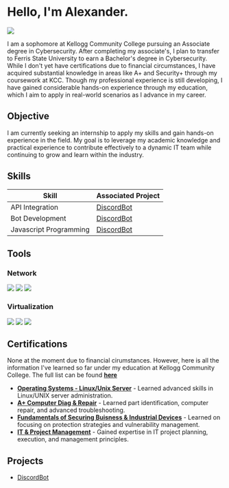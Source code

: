 # Hello, I'm Alexander.
<a href="https://www.linkedin.com/in/alex-steward-15782b22b/"><img src="https://img.shields.io/badge/-LinkedIn-0072b1?&style=for-the-badge&logo=linkedin&logoColor=white" /></a>


I am a sophomore at Kellogg Community College pursuing an Associate degree in Cybersecurity. After completing my associate's, I plan to transfer to Ferris State University to earn a Bachelor's degree in Cybersecurity. While I don't yet have certifications due to financial circumstances, I have acquired substantial knowledge in areas like A+ and Security+ through my coursework at KCC. Though my professional experience is still developing, I have gained considerable hands-on experience through my education, which I aim to apply in real-world scenarios as I advance in my career.


## Objective

I am currently seeking an internship to apply my skills and gain hands-on experience in the field. My goal is to leverage my academic knowledge and practical experience to contribute effectively to a dynamic IT team while continuing to grow and learn within the industry.


## Skills

| Skill                                         | Associated Project         |
|-----------------------------------------------|----------------------------|
| API Integration                               | <a href="https://github.com/alexsteward/Discord-Bot/tree/main">DiscordBot</a>|
| Bot Development                               | <a href="https://github.com/alexsteward/Discord-Bot/tree/main">DiscordBot</a>|
| Javascript Programming                        | <a href="https://github.com/alexsteward/Discord-Bot/tree/main">DiscordBot</a>|

## Tools

### Network
<div>
    <img src="https://img.shields.io/badge/-Wireshark-1679A7?&style=for-the-badge&logo=Wireshark&logoColor=white" />
    <img src="https://img.shields.io/badge/-Nmap-4682B4?&style=for-the-badge&logo=protocols.io&logoColor=white" />
    <img src="https://img.shields.io/badge/-Metasploit-4C4C4C?&style=for-the-badge&logo=metasploit&logoColor=white" />
</div>

### Virtualization
<div>
    <img src="https://img.shields.io/badge/-VirtualBox-183A61?&style=for-the-badge&logo=virtualbox&logoColor=white" />
    <img src="https://img.shields.io/badge/-Hyper--V-0078D7?&style=for-the-badge&logo=windows&logoColor=white" />
    <img src="https://img.shields.io/badge/-VMware-607078?&style=for-the-badge&logo=vmware&logoColor=white" />
</div>

## Certifications

None at the moment due to financial cirumstances. However, here is all the information I've learned so far under my education at Kellogg Community College. The full list can be found **[here](./course-materials)**

- **[Operating Systems - Linux/Unix Server](./course-materials/CET-252-SYLLABUS.pdf)** - Learned advanced skills in Linux/UNIX server administration.
- **[A+ Computer Diag & Repair](./course-materials/CET-260-SYLLABUS.pdf)** - Learned part identification, computer repair, and advanced troubleshooting.
- **[Fundamentals of Securing Buisness & Industrial Devices](./course-materials/ISS-201-SYLLABUS.pdf)** - Learned on focusing on protection strategies and vulnerability management.
- **[IT & Project Management](./course-materials/IT-110-SYLLABUS.pdf)** - Gained expertise in IT project planning, execution, and management principles.
<div>


## Projects
- <a href="https://github.com/alexsteward/Discord-Bot/tree/main">DiscordBot</a>
